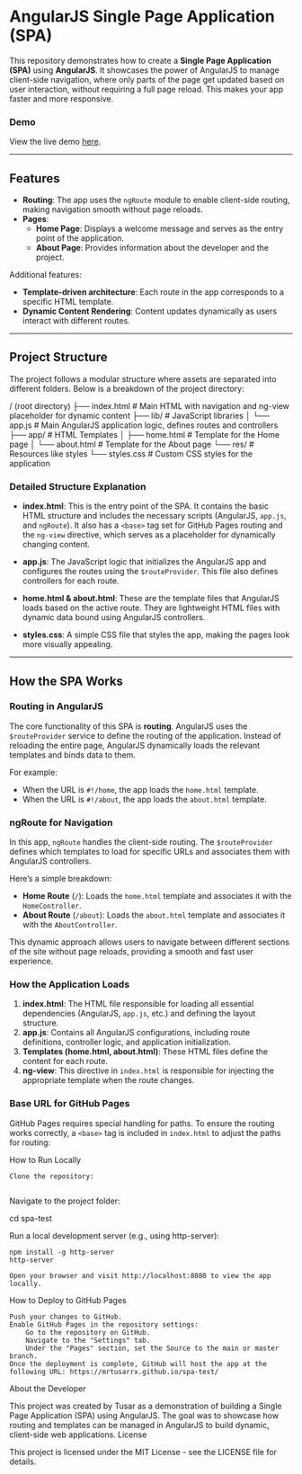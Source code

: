 # AngularJS Single Page Application (SPA)

This repository demonstrates how to create a **Single Page Application (SPA)** using **AngularJS**. It showcases the power of AngularJS to manage client-side navigation, where only parts of the page get updated based on user interaction, without requiring a full page reload. This makes your app faster and more responsive.

### Demo

View the live demo [here](https://mrtusarrx.github.io/spa-test/).

---

## Features

- **Routing**: The app uses the `ngRoute` module to enable client-side routing, making navigation smooth without page reloads.
- **Pages**:
  - **Home Page**: Displays a welcome message and serves as the entry point of the application.
  - **About Page**: Provides information about the developer and the project.
  
Additional features:
- **Template-driven architecture**: Each route in the app corresponds to a specific HTML template.
- **Dynamic Content Rendering**: Content updates dynamically as users interact with different routes.

---

## Project Structure

The project follows a modular structure where assets are separated into different folders. Below is a breakdown of the project directory:

/ (root directory) ├── index.html # Main HTML with navigation and ng-view placeholder for dynamic content ├── lib/ # JavaScript libraries │ └── app.js # Main AngularJS application logic, defines routes and controllers ├── app/ # HTML Templates │ ├── home.html # Template for the Home page │ └── about.html # Template for the About page └── res/ # Resources like styles └── styles.css # Custom CSS styles for the application


### Detailed Structure Explanation

- **index.html**: This is the entry point of the SPA. It contains the basic HTML structure and includes the necessary scripts (AngularJS, `app.js`, and `ngRoute`). It also has a `<base>` tag set for GitHub Pages routing and the `ng-view` directive, which serves as a placeholder for dynamically changing content.
  
- **app.js**: The JavaScript logic that initializes the AngularJS app and configures the routes using the `$routeProvider`. This file also defines controllers for each route.

- **home.html & about.html**: These are the template files that AngularJS loads based on the active route. They are lightweight HTML files with dynamic data bound using AngularJS controllers.

- **styles.css**: A simple CSS file that styles the app, making the pages look more visually appealing.

---

## How the SPA Works

### **Routing in AngularJS**
The core functionality of this SPA is **routing**. AngularJS uses the `$routeProvider` service to define the routing of the application. Instead of reloading the entire page, AngularJS dynamically loads the relevant templates and binds data to them.

For example:
- When the URL is `#!/home`, the app loads the `home.html` template.
- When the URL is `#!/about`, the app loads the `about.html` template.

### **ngRoute for Navigation**
In this app, `ngRoute` handles the client-side routing. The `$routeProvider` defines which templates to load for specific URLs and associates them with AngularJS controllers.

Here’s a simple breakdown:
- **Home Route** (`/`): Loads the `home.html` template and associates it with the `HomeController`.
- **About Route** (`/about`): Loads the `about.html` template and associates it with the `AboutController`.

This dynamic approach allows users to navigate between different sections of the site without page reloads, providing a smooth and fast user experience.

### **How the Application Loads**
1. **index.html**: The HTML file responsible for loading all essential dependencies (AngularJS, `app.js`, etc.) and defining the layout structure.
2. **app.js**: Contains all AngularJS configurations, including route definitions, controller logic, and application initialization.
3. **Templates (home.html, about.html)**: These HTML files define the content for each route.
4. **ng-view**: This directive in `index.html` is responsible for injecting the appropriate template when the route changes.

### **Base URL for GitHub Pages**
GitHub Pages requires special handling for paths. To ensure the routing works correctly, a `<base>` tag is included in `index.html` to adjust the paths for routing:

How to Run Locally

    Clone the repository:

```git clone https://github.com/MrTusarRX/spa-test.git
```

Navigate to the project folder:

cd spa-test

Run a local development server (e.g., using http-server):

    npm install -g http-server
    http-server

    Open your browser and visit http://localhost:8080 to view the app locally.

How to Deploy to GitHub Pages

    Push your changes to GitHub.
    Enable GitHub Pages in the repository settings:
        Go to the repository on GitHub.
        Navigate to the "Settings" tab.
        Under the "Pages" section, set the Source to the main or master branch.
    Once the deployment is complete, GitHub will host the app at the following URL: https://mrtusarrx.github.io/spa-test/

About the Developer

This project was created by Tusar as a demonstration of building a Single Page Application (SPA) using AngularJS. The goal was to showcase how routing and templates can be managed in AngularJS to build dynamic, client-side web applications.
License

This project is licensed under the MIT License - see the LICENSE file for details.
